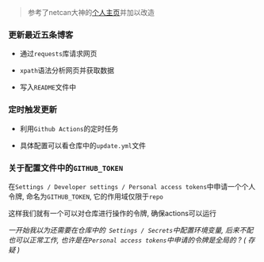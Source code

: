 > 参考了netcan大神的[个人主页](https://github.com/netcan/netcan)并加以改造

### 更新最近五条博客

* 通过`requests`库请求网页

* `xpath`语法分析网页并获取数据

* 写入`README`文件中

### 定时触发更新

* 利用`Github Actions`的定时任务

* 具体配置可以看仓库中的`update.yml`文件

### 关于配置文件中的`GITHUB_TOKEN`

在`Settings / Developer settings / Personal access tokens`中申请一个个人令牌, 命名为`GITHUB_TOKEN`, 它的作用域仅限于`repo`

这样我们就有一个可以对仓库进行操作的令牌, 确保actions可以运行

*一开始我以为还需要在仓库中的` Settings / Secrets`中配置环境变量, 后来不配也可以正常工作, 也许是在`Personal access tokens`中申请的令牌是全局的 ? ( 存疑 )*